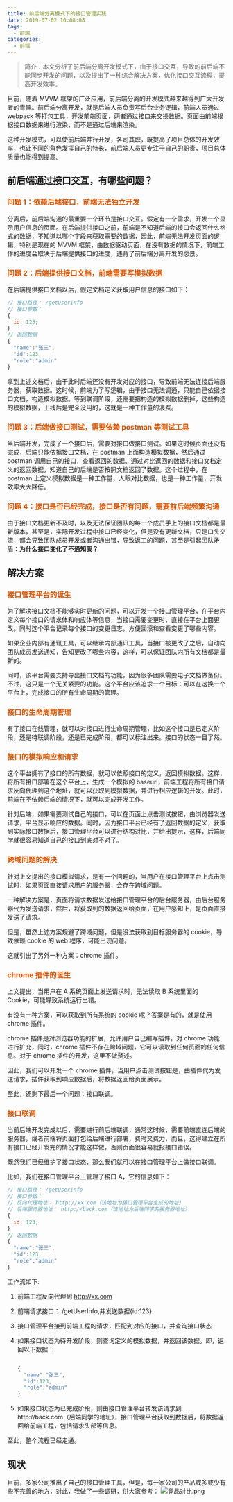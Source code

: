 ```yaml
---
title: 前后端分离模式下的接口管理实践
date: 2019-07-02 10:08:08
tags:
  - 前端
categories:
  - 前端
---
```


> 简介：本文分析了前后端分离开发模式下，由于接口交互，导致的前后端不能同步开发的问题，以及提出了一种综合解决方案，优化接口交互流程，提高开发效率。

<!-- more -->

目前，随着 MVVM 框架的广泛应用，前后端分离的开发模式越来越得到广大开发者的青睐。前后端分离开发，就是后端人员负责写后台业务逻辑，前端人员通过 webpack 等打包工具，开发前端页面，两者通过接口来交换数据。页面由前端根据接口数据来进行渲染，而不是通过后端来渲染。

这种开发模式，可以使前后端并行开发，各司其职，既提高了项目总体的开发效率，也让不同的角色发挥自己的特长，前后端人员更专注于自己的职责，项目总体质量也能得到提高。

## 前后端通过接口交互，有哪些问题？

### <span style="color:#d35400">问题 1：依赖后端接口，前端无法独立开发</span>

分离后，前后端沟通的最重要一个环节是接口交互。假定有一个需求，开发一个显示用户信息的页面。在后端提供接口之前，前端是不知道后端的接口会返回什么格式的数据，不知道以哪个字段来获取需要的数据，因此，前端无法开发页面的逻辑，特别是现在的 MVVM 框架，由数据驱动页面，在没有数据的情况下，前端工作的进度会取决于后端提供接口的进度，违背了前后端分离开发的愿景。

### <span style="color:#d35400">问题 2：后端提供接口文档，前端需要写模拟数据</span>

在后端提供接口文档以后，假定文档定义获取用户信息的接口如下：

```javascript
// 接口路径： /getUserInfo
// 接口参数：
{
  id: 123;
}
// 返回数据
{
  "name":"张三",
  "id":123,
  "role":"admin"
}
```

拿到上述文档后，由于此时后端还没有开发对应的接口，导致前端无法连接后端服务器，获取数据。这时候，前端为了写逻辑，由于接口无法调通，只能自己依据接口文档，构造模拟数据。等到联调阶段，还需要把构造的模拟数据删掉，这些构造的模拟数据，上线后是完全没用的，这就是一种工作量的浪费。

### <span style="color:#d35400">问题 3：后端做接口测试，需要依赖 postman 等测试工具</span>

当后端开发，完成了一个接口后，需要对接口做接口测试。如果这时候页面还没有完成，后端只能依据接口文档，在 postman 上面构造模拟数据，然后通过 postman 调用自己的接口，查看返回的数据。通过对比返回的数据和接口文档定义的返回数据，知道自己的后端是否按照文档返回了数据。这个过程中，在 postman 上定义模拟数据是一种工作量，人眼对比数据，也是一种工作量，开发效率大大降低。

### <span style="color:#d35400">问题 4：接口是否已经完成，接口是否有问题，需要前后端频繁沟通</span>

由于接口文档更新不及时，以及无法保证团队的每一个成员手上的接口文档都是最新版本，甚至是，实际开发过程中接口已经变化，但是没有更新文档，只是口头交流，都会导致团队成员开发或者沟通出错，导致返工的问题，甚至是引起团队矛盾：**为什么接口变化了不通知我？**

## 解决方案

### <span style="color:#d35400">接口管理平台的诞生</span>

为了解决接口文档不能够实时更新的问题，可以开发一个接口管理平台，在平台内定义每个接口的请求体和响应体等信息，当接口需要变更时，直接在平台上面更改。同时这个平台记录每个接口的变更日志，方便回滚和查看变更了哪些内容。

如果企业内部有通讯工具，可以继承内部通讯工具，当接口被更改了之后，自动向团队成员发送通知，告知更改了哪些内容，这样，可以保证团队内所有文档都是最新的。

同时，该平台需要支持导出接口文档的功能，因为很多团队需要电子文档做备份。不过，这只是一个无关紧要的功能。这个平台应该追求一个目标：可以在这换一个平台上，完成接口的所有生命周期的管理。

### <span style="color:#d35400">接口的生命周期管理</span>

有了接口在线管理，就可以对接口进行生命周期管理，比如这个接口是已定义阶段，还是待联调阶段，还是已完成阶段，都可以标注出来。接口的状态一目了然。

### <span style="color:#d35400">接口的模拟响应和请求</span>

这个平台拥有了接口的所有数据，就可以依照接口的定义，返回模拟数据。这样，将所有接口部署在这个平台上，生成一个模拟的 baseurl，前端工程将所有接口请求反向代理到这个地址，就可以获取到模拟数据，并进行相应逻辑的开发。此时，前端在不依赖后端的情况下，就可以完成开发工作。

针对后端，如果需要测试自己的接口，可以在页面上点击测试按钮，由浏览器发送请求，平台显示响应的数据。同时，因为接口平台已经有了返回数据的定义，获取到实际接口数据后，接口管理平台可以进行结构对比，并给出提示，这样，后端同学就很容易知道自己的接口到底对不对了。

### <span style="color:#d35400">跨域问题的解决</span>

针对上文提出的接口模拟请求，是有一个问题的，当用户在接口管理平台上点击测试时，如果页面直接请求用户的服务器，会存在跨域问题。

一种解决方案是，页面将请求数据发送给接口管理平台的后台服务器，由后台服务器代为发送请求，然后，将获取到的数据返回给页面，在用户感知上，是页面直接发送了请求。

但是，虽然上述方案规避了跨域问题，但是没法获取到目标服务器的 cookie，导致依赖 cookie 的 web 程序，可能出现问题。

这就引出了另外一种方案：chrome 插件。

### <span style="color:#d35400">chrome 插件的诞生</span>

上文提出，当用户在 A 系统页面上发送请求时，无法读取 B 系统里面的 Cookie，可能导致系统运行出错。

有没有一种方案，可以获取到所有系统的 cookie 呢？答案是有的，就是使用 chrome 插件。

chrome 插件是对浏览器功能的扩展，允许用户自己编写插件，对 chrome 功能进行扩充，同时，chrome 插件不存在跨域问题，它可以读取到任何页面的任何信息。对于 chrome 插件的开发，这里不做赘述。

因此，我们可以开发一个 chrome 插件，当用户点击测试按钮是，由插件代为发送请求，插件获取到响应数据后，将数据返回给页面展示。

至此，还剩下最后一个问题：接口联调。

### <span style="color:#d35400">接口联调</span>

当前后端开发完成以后，需要进行前后端联调，通常这时候，需要前端直连后端的服务器，或者前端将页面打包给后端进行部署，费时又费力，而且，这得建立在所有接口已经开发完的情况才能这样做，否则页面很容易就报接口错误。

既然我们已经维护了接口状态，那么我们就可以在接口管理平台上做接口联调。

比如，我们在接口管理平台上管理了接口 A，它的信息如下：

```javascript
// 接口路径： /getUserInfo
// 接口参数：
// 反向代理地址： http://xx.com（该地址为接口管理平台生成的地址）
// 后端服务器地址： http://back.com（该地址为后端同学的服务器地址）
{
  id: 123;
}
// 返回数据
{
  "name":"张三",
  "id":123,
  "role":"admin"
}
```

工作流如下:

1. 前端工程反向代理到 http://xx.com
2. 前端请求接口： /getUserInfo,并发送数据{id:123}
3. 接口管理平台接到前端工程的请求，匹配到对应的接口，并查询接口状态
4. 如果接口状态为待开发阶段，则查询定义的模拟数据，并返回该数据。即，返回以下数据：

   ```javascript

   {
     "name":"张三",
     "id":123,
     "role":"admin"
   }
   ```

5. 如果接口状态为已完成阶段，则由接口管理平台转发该请求到http://back.com（后端同学的地址），接口管理平台获取到数据后，将数据返回给前端工程，包括请求头部等信息。

至此，整个流程已经走通。

## 现状

目前，多家公司推出了自己的接口管理工具，但是，每一家公司的产品或多或少有些不完善的地方，对此，我做了一些调研，供大家参考：
[![竞品对比.png](https://i.loli.net/2019/07/03/5d1c00231349218951.png)](https://i.loli.net/2019/07/03/5d1c00231349218951.png)
